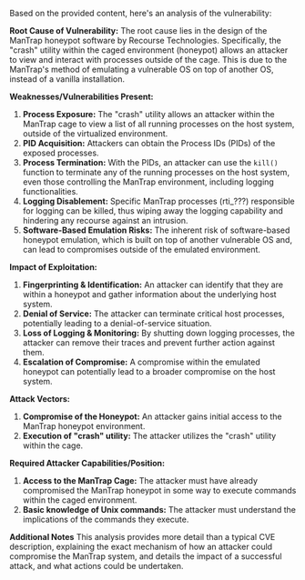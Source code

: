 Based on the provided content, here's an analysis of the vulnerability:

**Root Cause of Vulnerability:**
The root cause lies in the design of the ManTrap honeypot software by Recourse Technologies. Specifically, the "crash" utility within the caged environment (honeypot) allows an attacker to view and interact with processes outside of the cage. This is due to the ManTrap's method of emulating a vulnerable OS on top of another OS, instead of a vanilla installation.

**Weaknesses/Vulnerabilities Present:**
1.  **Process Exposure:** The "crash" utility allows an attacker within the ManTrap cage to view a list of all running processes on the host system, outside of the virtualized environment.
2.  **PID Acquisition:** Attackers can obtain the Process IDs (PIDs) of the exposed processes.
3.  **Process Termination:** With the PIDs, an attacker can use the `kill()` function to terminate any of the running processes on the host system, even those controlling the ManTrap environment, including logging functionalities.
4.  **Logging Disablement:** Specific ManTrap processes (rti_???) responsible for logging can be killed, thus wiping away the logging capability and hindering any recourse against an intrusion.
5.  **Software-Based Emulation Risks:** The inherent risk of software-based honeypot emulation, which is built on top of another vulnerable OS and, can lead to compromises outside of the emulated environment.

**Impact of Exploitation:**
1.  **Fingerprinting & Identification:** An attacker can identify that they are within a honeypot and gather information about the underlying host system.
2.  **Denial of Service:** The attacker can terminate critical host processes, potentially leading to a denial-of-service situation.
3.  **Loss of Logging & Monitoring:** By shutting down logging processes, the attacker can remove their traces and prevent further action against them.
4.  **Escalation of Compromise:** A compromise within the emulated honeypot can potentially lead to a broader compromise on the host system.

**Attack Vectors:**
1.  **Compromise of the Honeypot:** An attacker gains initial access to the ManTrap honeypot environment.
2.  **Execution of "crash" utility:** The attacker utilizes the "crash" utility within the cage.

**Required Attacker Capabilities/Position:**
1.  **Access to the ManTrap Cage:** The attacker must have already compromised the ManTrap honeypot in some way to execute commands within the caged environment.
2.  **Basic knowledge of Unix commands:** The attacker must understand the implications of the commands they execute.

**Additional Notes**
This analysis provides more detail than a typical CVE description, explaining the exact mechanism of how an attacker could compromise the ManTrap system, and details the impact of a successful attack, and what actions could be undertaken.